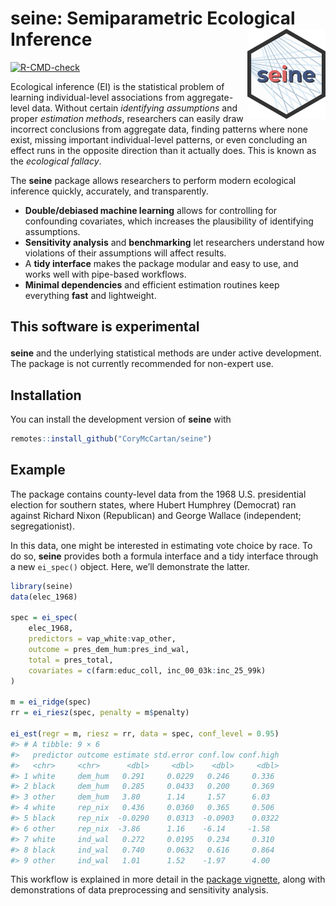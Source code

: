 
<!-- README.md is generated from README.Rmd. Please edit that file -->

# **seine**: Semiparametric Ecological Inference <a href="https://corymccartan.com/seine/"><img src="man/figures/logo.svg" align="right" height="144" /></a>

<!-- badges: start -->

[![R-CMD-check](https://github.com/CoryMcCartan/seine/actions/workflows/R-CMD-check.yaml/badge.svg)](https://github.com/CoryMcCartan/seine/actions/workflows/R-CMD-check.yaml)
<!-- badges: end -->

Ecological inference (EI) is the statistical problem of learning
individual-level associations from aggregate-level data. Without certain
*identifying assumptions* and proper *estimation methods*, researchers
can easily draw incorrect conclusions from aggregate data, finding
patterns where none exist, missing important individual-level patterns,
or even concluding an effect runs in the opposite direction than it
actually does. This is known as the *ecological fallacy*.

The **seine** package allows researchers to perform modern ecological
inference quickly, accurately, and transparently.

- **Double/debiased machine learning** allows for controlling for
  confounding covariates, which increases the plausibility of
  identifying assumptions.
- **Sensitivity analysis** and **benchmarking** let researchers
  understand how violations of their assumptions will affect results.
- A **tidy interface** makes the package modular and easy to use, and
  works well with pipe-based workflows.
- **Minimal dependencies** and efficient estimation routines keep
  everything **fast** and lightweight.

<h2>

<span style="text-color: red">This software is experimental</span>
</h2>

**seine** and the underlying statistical methods are under active
development. The package is not currently recommended for non-expert
use.

## Installation

You can install the development version of **seine** with

``` r
remotes::install_github("CoryMcCartan/seine")
```

## Example

The package contains county-level data from the 1968 U.S. presidential
election for southern states, where Hubert Humphrey (Democrat) ran
against Richard Nixon (Republican) and George Wallace (independent;
segregationist).

In this data, one might be interested in estimating vote choice by race.
To do so, **seine** provides both a formula interface and a tidy
interface through a new `ei_spec()` object. Here, we’ll demonstrate the
latter.

``` r
library(seine)
data(elec_1968)

spec = ei_spec(
    elec_1968, 
    predictors = vap_white:vap_other,
    outcome = pres_dem_hum:pres_ind_wal, 
    total = pres_total,
    covariates = c(farm:educ_coll, inc_00_03k:inc_25_99k)
)

m = ei_ridge(spec)
rr = ei_riesz(spec, penalty = m$penalty)

ei_est(regr = m, riesz = rr, data = spec, conf_level = 0.95)
#> # A tibble: 9 × 6
#>   predictor outcome estimate std.error conf.low conf.high
#>   <chr>     <chr>      <dbl>     <dbl>    <dbl>     <dbl>
#> 1 white     dem_hum   0.291     0.0229   0.246     0.336 
#> 2 black     dem_hum   0.285     0.0433   0.200     0.369 
#> 3 other     dem_hum   3.80      1.14     1.57      6.03  
#> 4 white     rep_nix   0.436     0.0360   0.365     0.506 
#> 5 black     rep_nix  -0.0290    0.0313  -0.0903    0.0322
#> 6 other     rep_nix  -3.86      1.16    -6.14     -1.58  
#> 7 white     ind_wal   0.272     0.0195   0.234     0.310 
#> 8 black     ind_wal   0.740     0.0632   0.616     0.864 
#> 9 other     ind_wal   1.01      1.52    -1.97      4.00
```

This workflow is explained in more detail in the [package
vignette](./articles/seine.html), along with demonstrations of data
preprocessing and sensitivity analysis.
